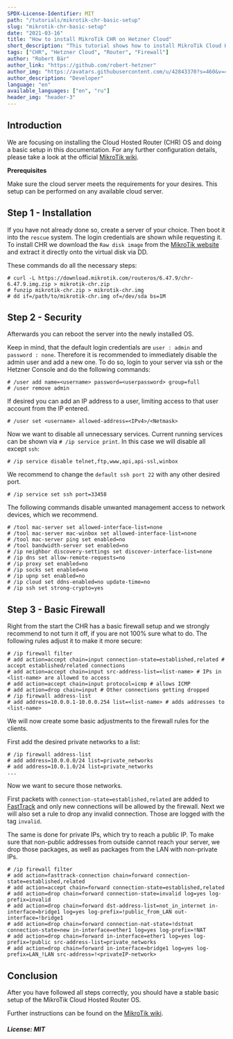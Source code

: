 ```yaml
---
SPDX-License-Identifier: MIT
path: "/tutorials/mikrotik-chr-basic-setup"
slug: "mikrotik-chr-basic-setup"
date: "2021-03-16"
title: "How to install MikroTik CHR on Hetzner Cloud"
short_description: "This tutorial shows how to install MikroTik Cloud Hosted Router (CHR) on Hetzner Cloud in just a few steps."
tags: ["CHR", "Hetzner Cloud", "Router", "Firewall"]
author: "Robert Bär"
author_link: "https://github.com/robert-hetzner"
author_img: "https://avatars.githubusercontent.com/u/42843370?s=460&v=4"
author_description: "Developer"
language: "en"
available_languages: ["en", "ru"]
header_img: "header-3"
---
```


## Introduction

We are focusing on installing the Cloud Hosted Router (CHR) OS and doing a basic setup in this documentation. For any further configuration details, please take a look at the official [MikroTik wiki](https://wiki.mikrotik.com/wiki/Main_Page).

**Prerequisites**

Make sure the cloud server meets the requirements for your desires. This setup can be performed on any available cloud server.

## Step 1 - Installation

If you have not already done so, create a server of your choice. Then boot it into the `rescue` system. The login credentials are shown while requesting it. To install CHR we download the `Raw disk image` from the [MikroTik website](https://mikrotik.com/download#chr) and extract it directly onto the virtual disk via DD.

These commands do all the necessary steps:

```
# curl -L https://download.mikrotik.com/routeros/6.47.9/chr-6.47.9.img.zip > mikrotik-chr.zip
# funzip mikrotik-chr.zip > mikrotik-chr.img
# dd if=/path/to/mikrotik-chr.img of=/dev/sda bs=1M
```

## Step 2 -  Security

Afterwards you can reboot the server into the newly installed OS.

Keep in mind, that the default login credentials are `user : admin` and `password : none`. Therefore it is recommended to immediately disable the admin user and add a new one. To do so, login to your server via ssh or the Hetzner Console and do the following commands:

```
# /user add name=<username> password=<userpassword> group=full
# /user remove admin
```

If desired you can add an IP address to a user, limiting access to that user account from the IP entered.

```
# /user set <username> allowed-address=<IPv4>/<Netmask>
```

Now we want to disable all unnecessary services. Current running services can be shown via `# /ip service print`.  In this case we will disable all except `ssh`:

```
# /ip service disable telnet,ftp,www,api,api-ssl,winbox
``` 

We recommend to change the `default ssh port 22` with any other desired port.

```
# /ip service set ssh port=33458
```

The following commands disable unwanted management access to network devices, which we recommend.

```
# /tool mac-server set allowed-interface-list=none
# /tool mac-server mac-winbox set allowed-interface-list=none
# /tool mac-server ping set enabled=no
# /tool bandwidth-server set enabled=no
# /ip neighbor discovery-settings set discover-interface-list=none 
# /ip dns set allow-remote-requests=no
# /ip proxy set enabled=no
# /ip socks set enabled=no
# /ip upnp set enabled=no
# /ip cloud set ddns-enabled=no update-time=no
# /ip ssh set strong-crypto=yes
```

## Step 3 - Basic Firewall

Right from the start the CHR has a basic firewall setup and we strongly recommend to not turn it off, if you are not 100% sure what to do. The following rules adjust it to make it more secure:

```
# /ip firewall filter
# add action=accept chain=input connection-state=established,related # accept established/related connections 
# add action=accept chain=input src-address-list=<list-name> # IPs in <list-name> are allowed to access 
# add action=accept chain=input protocol=icmp # allows ICMP
# add action=drop chain=input # Other connections getting dropped
# /ip firewall address-list
# add address=10.0.0.1-10.0.0.254 list=<list-name> # adds addresses to <list-name>
```

We will now create some basic adjustments to the firewall rules for the clients.

First add the desired private networks to a list:

```
# /ip firewall address-list
# add address=10.0.0.0/24 list=private_networks
# add address=10.0.1.0/24 list=private_networks
...
```

Now we want to secure those networks.

First packets with `connection-state=established,related` are added to [FastTrack](https://wiki.mikrotik.com/wiki/Manual:IP/Fasttrack) and only new connections will be allowed by the firewall. Next we will also set a rule to drop any invalid connection. Those are logged with the tag `invalid`.

The same is done for private IPs, which try to reach a public IP. To make sure that non-public addresses from outside cannot reach your server, we drop those packages, as well as packages from the LAN with non-private IPs.

``` 
# /ip firewall filter
# add action=fasttrack-connection chain=forward connection-state=established,related
# add action=accept chain=forward connection-state=established,related
# add action=drop chain=forward connection-state=invalid log=yes log-prefix=invalid
# add action=drop chain=forward dst-address-list=not_in_internet in-interface=bridge1 log=yes log-prefix=!public_from_LAN out-interface=!bridge1
# add action=drop chain=forward connection-nat-state=!dstnat connection-state=new in-interface=ether1 log=yes log-prefix=!NAT
# add action=drop chain=forward in-interface=ether1 log=yes log-prefix=!public src-address-list=private_networks
# add action=drop chain=forward in-interface=bridge1 log=yes log-prefix=LAN_!LAN src-address=!<privateIP-network>
```

## Conclusion

After you have followed all steps correctly, you should have a stable basic setup of the MikroTik Cloud Hosted Router OS.

Further instructions can be found on the [MikroTik wiki](https://wiki.mikrotik.com/wiki/Manual:CHR).

##### License: MIT

<!--

Contributor's Certificate of Origin

By making a contribution to this project, I certify that:

(a) The contribution was created in whole or in part by me and I have
    the right to submit it under the license indicated in the file; or

(b) The contribution is based upon previous work that, to the best of my
    knowledge, is covered under an appropriate license and I have the
    right under that license to submit that work with modifications,
    whether created in whole or in part by me, under the same license
    (unless I am permitted to submit under a different license), as
    indicated in the file; or

(c) The contribution was provided directly to me by some other person
    who certified (a), (b) or (c) and I have not modified it.

(d) I understand and agree that this project and the contribution are
    public and that a record of the contribution (including all personal
    information I submit with it, including my sign-off) is maintained
    indefinitely and may be redistributed consistent with this project
    or the license(s) involved.

Signed-off-by: [submitter's name and email address here]

-->
